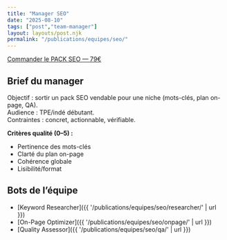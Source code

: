 ```yaml
---
title: "Manager SEO"
date: "2025-08-10"
tags: ["post","team-manager"]
layout: layouts/post.njk
permalink: "/publications/equipes/seo/"
---
```


<p><a class="btn" href="https://buy.stripe.com/TON_LIEN_PACK_SEO" target="_blank" rel="noopener">Commander le PACK SEO — 79€</a></p>

## Brief du manager

Objectif : sortir un pack SEO vendable pour une niche (mots-clés, plan on-page, QA).  
Audience : TPE/indé débutant.  
Contraintes : concret, actionnable, vérifiable.

**Critères qualité (0–5) :**
- Pertinence des mots-clés  
- Clarté du plan on-page  
- Cohérence globale  
- Lisibilité/format  

## Bots de l’équipe
- [Keyword Researcher]({{ '/publications/equipes/seo/researcher/' | url }})
- [On-Page Optimizer]({{ '/publications/equipes/seo/onpage/' | url }})
- [Quality Assessor]({{ '/publications/equipes/seo/qa/' | url }})
